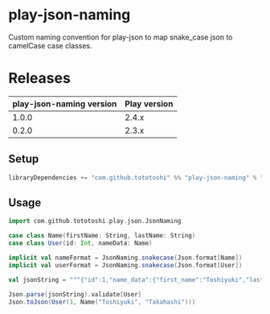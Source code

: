 # play-json-naming

Custom naming convention for play-json to map snake_case json to camelCase case classes.

# Releases

| play-json-naming version | Play version     |
|--------------------------|------------------|
| 1.0.0                    | 2.4.x            |
| 0.2.0                    | 2.3.x            |

## Setup

```scala
libraryDependencies += "com.github.tototoshi" %% "play-json-naming" % "1.0.0"
```

## Usage

```scala
import com.github.tototoshi.play.json.JsonNaming

case class Name(firstName: String, lastName: String)
case class User(id: Int, nameData: Name)

implicit val nameFormat = JsonNaming.snakecase(Json.format[Name])
implicit val userFormat = JsonNaming.snakecase(Json.format[User])

val jsonString = """{"id":1,"name_data":{"first_name":"Toshiyuki","last_name":"Takahashi"}}"""

Json.parse(jsonString).validate[User]
Json.toJson(User(1, Name("Toshiyuki", "Takahashi")))
```
